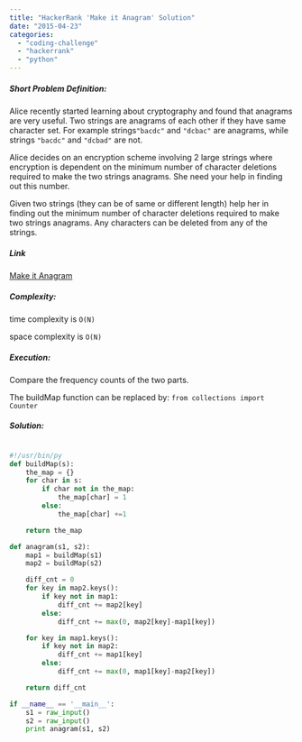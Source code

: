 ```yaml
---
title: "HackerRank 'Make it Anagram' Solution"
date: "2015-04-23"
categories: 
  - "coding-challenge"
  - "hackerrank"
  - "python"
---
```


##### Short Problem Definition:

Alice recently started learning about cryptography and found that anagrams are very useful. Two strings are anagrams of each other if they have same character set. For example strings`"bacdc"` and `"dcbac"` are anagrams, while strings `"bacdc"` and `"dcbad"` are not.

Alice decides on an encryption scheme involving 2 large strings where encryption is dependent on the minimum number of character deletions required to make the two strings anagrams. She need your help in finding out this number.

Given two strings (they can be of same or different length) help her in finding out the minimum number of character deletions required to make two strings anagrams. Any characters can be deleted from any of the strings.

##### Link

[Make it Anagram](https://www.hackerrank.com/challenges/make-it-anagram)

##### Complexity:

time complexity is `O(N)`

space complexity is `O(N)`

##### Execution:

Compare the frequency counts of the two parts.

The buildMap function can be replaced by:  `from collections import Counter`

##### Solution:

```python

#!/usr/bin/py
def buildMap(s):
    the_map = {}
    for char in s:
        if char not in the_map:
            the_map[char] = 1
        else:
            the_map[char] +=1

    return the_map       

def anagram(s1, s2):
    map1 = buildMap(s1)
    map2 = buildMap(s2)

    diff_cnt = 0
    for key in map2.keys():
        if key not in map1:
            diff_cnt += map2[key]
        else:
            diff_cnt += max(0, map2[key]-map1[key])

    for key in map1.keys():
        if key not in map2:
            diff_cnt += map1[key]
        else:
            diff_cnt += max(0, map1[key]-map2[key])

    return diff_cnt

if __name__ == '__main__':
    s1 = raw_input()
    s2 = raw_input()
    print anagram(s1, s2)
```
